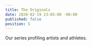 ```yaml
---
title: The Originals
date: 2020-02-19 23:05:00 -08:00
published: false
position: 5
---
```


Our series profiling artists and athletes. 